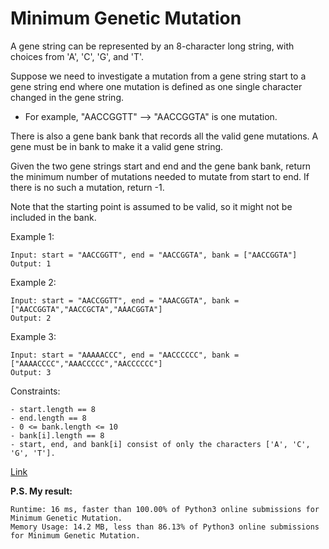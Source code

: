 # Minimum Genetic Mutation

A gene string can be represented by an 8-character long string, with choices from 'A', 'C', 'G', and 'T'.

Suppose we need to investigate a mutation from a gene string start to a gene string end where one mutation is defined as
one single character changed in the gene string.

- For example, "AACCGGTT" --> "AACCGGTA" is one mutation.

There is also a gene bank bank that records all the valid gene mutations. A gene must be in bank to make it a valid gene
string.

Given the two gene strings start and end and the gene bank bank, return the minimum number of mutations needed to mutate
from start to end. If there is no such a mutation, return -1.

Note that the starting point is assumed to be valid, so it might not be included in the bank.

Example 1:

```
Input: start = "AACCGGTT", end = "AACCGGTA", bank = ["AACCGGTA"]
Output: 1
```

Example 2:

```
Input: start = "AACCGGTT", end = "AAACGGTA", bank = ["AACCGGTA","AACCGCTA","AAACGGTA"]
Output: 2
```

Example 3:

```
Input: start = "AAAAACCC", end = "AACCCCCC", bank = ["AAAACCCC","AAACCCCC","AACCCCCC"]
Output: 3
```

Constraints:

```
- start.length == 8
- end.length == 8
- 0 <= bank.length <= 10
- bank[i].length == 8
- start, end, and bank[i] consist of only the characters ['A', 'C', 'G', 'T'].
```

[Link](https://leetcode.com/problems/minimum-genetic-mutation/)

**P.S. My result:**

```
Runtime: 16 ms, faster than 100.00% of Python3 online submissions for Minimum Genetic Mutation.
Memory Usage: 14.2 MB, less than 86.13% of Python3 online submissions for Minimum Genetic Mutation.
```